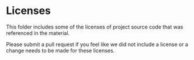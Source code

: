 # Licenses

This folder includes some of the licenses of project source code that was referenced in the material.

Please submit a pull request if you feel like we did not include a license or a change needs to be made for these licenses.  
